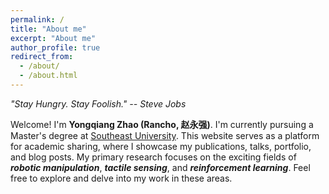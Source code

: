 ```yaml
---
permalink: /
title: "About me"
excerpt: "About me"
author_profile: true
redirect_from: 
  - /about/
  - /about.html
---
```


  *"Stay Hungry. Stay Foolish." -- Steve Jobs*

  Welcome! I'm **Yongqiang Zhao (Rancho, 赵永强)**. 
  I'm currently pursuing a Master's degree at [Southeast University](https://www.seu.edu.cn/). This website serves as a platform for academic sharing, where I showcase my publications, talks, portfolio, and blog posts. My primary research focuses on the exciting fields of ***robotic manipulation***, ***tactile sensing***, and ***reinforcement learning***. Feel free to explore and delve into my work in these areas.
